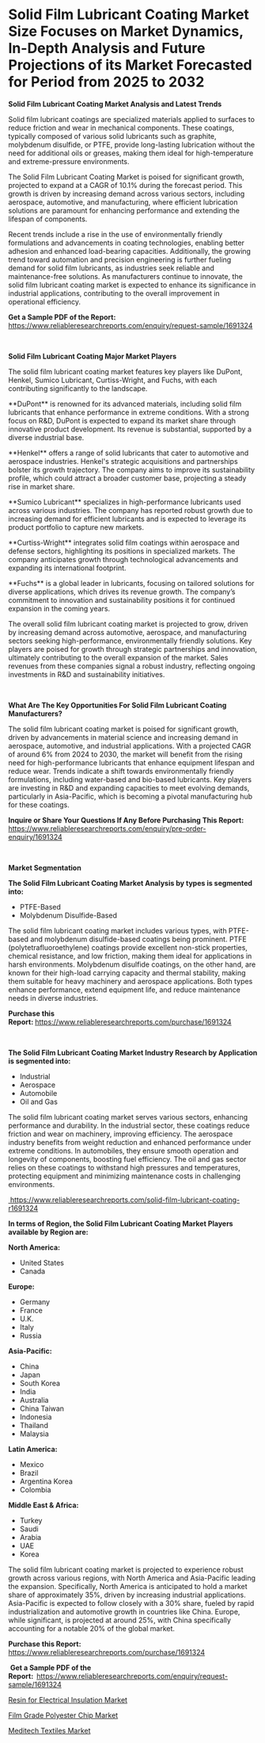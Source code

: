 <p><h1>Solid Film Lubricant Coating Market Size Focuses on Market Dynamics, In-Depth Analysis and Future Projections of its Market Forecasted for Period from 2025 to 2032</h1></p><p><strong>Solid Film Lubricant Coating Market Analysis and Latest Trends</strong></p>
<p><p>Solid film lubricant coatings are specialized materials applied to surfaces to reduce friction and wear in mechanical components. These coatings, typically composed of various solid lubricants such as graphite, molybdenum disulfide, or PTFE, provide long-lasting lubrication without the need for additional oils or greases, making them ideal for high-temperature and extreme-pressure environments.</p><p>The Solid Film Lubricant Coating Market is poised for significant growth, projected to expand at a CAGR of 10.1% during the forecast period. This growth is driven by increasing demand across various sectors, including aerospace, automotive, and manufacturing, where efficient lubrication solutions are paramount for enhancing performance and extending the lifespan of components. </p><p>Recent trends include a rise in the use of environmentally friendly formulations and advancements in coating technologies, enabling better adhesion and enhanced load-bearing capacities. Additionally, the growing trend toward automation and precision engineering is further fueling demand for solid film lubricants, as industries seek reliable and maintenance-free solutions. As manufacturers continue to innovate, the solid film lubricant coating market is expected to enhance its significance in industrial applications, contributing to the overall improvement in operational efficiency.</p></p>
<p><strong>Get a Sample PDF of the Report:&nbsp;</strong> <a href="https://www.reliableresearchreports.com/enquiry/request-sample/1691324?utm_campaign=40&utm_medium=2&utm_source=Github&utm_content=ia&utm_term=07012025&utm_id=solid-film-lubricant-coating">https://www.reliableresearchreports.com/enquiry/request-sample/1691324</a></p>
<p>&nbsp;</p>
<p><strong>Solid Film Lubricant Coating Major Market Players</strong></p>
<p><p>The solid film lubricant coating market features key players like DuPont, Henkel, Sumico Lubricant, Curtiss-Wright, and Fuchs, with each contributing significantly to the landscape.</p><p>**DuPont** is renowned for its advanced materials, including solid film lubricants that enhance performance in extreme conditions. With a strong focus on R&D, DuPont is expected to expand its market share through innovative product development. Its revenue is substantial, supported by a diverse industrial base.</p><p>**Henkel** offers a range of solid lubricants that cater to automotive and aerospace industries. Henkel's strategic acquisitions and partnerships bolster its growth trajectory. The company aims to improve its sustainability profile, which could attract a broader customer base, projecting a steady rise in market share.</p><p>**Sumico Lubricant** specializes in high-performance lubricants used across various industries. The company has reported robust growth due to increasing demand for efficient lubricants and is expected to leverage its product portfolio to capture new markets.</p><p>**Curtiss-Wright** integrates solid film coatings within aerospace and defense sectors, highlighting its positions in specialized markets. The company anticipates growth through technological advancements and expanding its international footprint.</p><p>**Fuchs** is a global leader in lubricants, focusing on tailored solutions for diverse applications, which drives its revenue growth. The company’s commitment to innovation and sustainability positions it for continued expansion in the coming years.</p><p>The overall solid film lubricant coating market is projected to grow, driven by increasing demand across automotive, aerospace, and manufacturing sectors seeking high-performance, environmentally friendly solutions. Key players are poised for growth through strategic partnerships and innovation, ultimately contributing to the overall expansion of the market. Sales revenues from these companies signal a robust industry, reflecting ongoing investments in R&D and sustainability initiatives.</p></p>
<p>&nbsp;</p>
<p><strong>What Are The Key Opportunities For Solid Film Lubricant Coating Manufacturers?</strong></p>
<p><p>The solid film lubricant coating market is poised for significant growth, driven by advancements in material science and increasing demand in aerospace, automotive, and industrial applications. With a projected CAGR of around 6% from 2024 to 2030, the market will benefit from the rising need for high-performance lubricants that enhance equipment lifespan and reduce wear. Trends indicate a shift towards environmentally friendly formulations, including water-based and bio-based lubricants. Key players are investing in R&D and expanding capacities to meet evolving demands, particularly in Asia-Pacific, which is becoming a pivotal manufacturing hub for these coatings.</p></p>
<p><strong>Inquire or Share Your Questions If Any Before Purchasing This Report:</strong> <a href="https://www.reliableresearchreports.com/enquiry/pre-order-enquiry/1691324?utm_campaign=40&utm_medium=2&utm_source=Github&utm_content=ia&utm_term=07012025&utm_id=solid-film-lubricant-coating">https://www.reliableresearchreports.com/enquiry/pre-order-enquiry/1691324</a></p>
<p>&nbsp;</p>
<p><strong>Market Segmentation</strong></p>
<p><strong>The Solid Film Lubricant Coating Market Analysis by types is segmented into:</strong></p>
<p><ul><li>PTFE-Based</li><li>Molybdenum Disulfide-Based</li></ul></p>
<p><p>The solid film lubricant coating market includes various types, with PTFE-based and molybdenum disulfide-based coatings being prominent. PTFE (polytetrafluoroethylene) coatings provide excellent non-stick properties, chemical resistance, and low friction, making them ideal for applications in harsh environments. Molybdenum disulfide coatings, on the other hand, are known for their high-load carrying capacity and thermal stability, making them suitable for heavy machinery and aerospace applications. Both types enhance performance, extend equipment life, and reduce maintenance needs in diverse industries.</p></p>
<p><strong>Purchase this Report:&nbsp;</strong><a href="https://www.reliableresearchreports.com/purchase/1691324?utm_campaign=40&utm_medium=2&utm_source=Github&utm_content=ia&utm_term=07012025&utm_id=solid-film-lubricant-coating">https://www.reliableresearchreports.com/purchase/1691324</a></p>
<p>&nbsp;</p>
<p><strong>The Solid Film Lubricant Coating Market Industry Research by Application is segmented into:</strong></p>
<p><ul><li>Industrial</li><li>Aerospace</li><li>Automobile</li><li>Oil and Gas</li></ul></p>
<p><p>The solid film lubricant coating market serves various sectors, enhancing performance and durability. In the industrial sector, these coatings reduce friction and wear on machinery, improving efficiency. The aerospace industry benefits from weight reduction and enhanced performance under extreme conditions. In automobiles, they ensure smooth operation and longevity of components, boosting fuel efficiency. The oil and gas sector relies on these coatings to withstand high pressures and temperatures, protecting equipment and minimizing maintenance costs in challenging environments.</p></p>
<p><a href="https://www.reliableresearchreports.com/solid-film-lubricant-coating-r1691324?utm_campaign=40&utm_medium=2&utm_source=Github&utm_content=ia&utm_term=07012025&utm_id=solid-film-lubricant-coating">&nbsp;https://www.reliableresearchreports.com/solid-film-lubricant-coating-r1691324</a></p>
<p><strong>In terms of Region, the Solid Film Lubricant Coating Market Players available by Region are:</strong></p>
<p>
    <p> <strong> North America: </strong>
        <ul>
            <li>United States</li>
            <li>Canada</li>
        </ul>
        </p> 
    <p> <strong> Europe: </strong>
        <ul>
            <li>Germany</li>
            <li>France</li>
            <li>U.K.</li>
            <li>Italy</li>
            <li>Russia</li>
        </ul>
        </p> 
    <p> <strong> Asia-Pacific: </strong>
        <ul>
            <li>China</li>
            <li>Japan</li>
            <li>South Korea</li>
            <li>India</li>
            <li>Australia</li>
            <li>China Taiwan</li>
            <li>Indonesia</li>
            <li>Thailand</li>
            <li>Malaysia</li>
        </ul>
        </p> 
    <p> <strong> Latin America: </strong>
        <ul>
            <li>Mexico</li>
            <li>Brazil</li>
            <li>Argentina Korea</li>
            <li>Colombia</li>
        </ul>
        </p> 
    <p> <strong> Middle East & Africa: </strong>
        <ul>
            <li>Turkey</li>
            <li>Saudi</li>
            <li>Arabia</li>
            <li>UAE</li>
            <li>Korea</li>
        </ul>
    </p>
    </p>
<p><p>The solid film lubricant coating market is projected to experience robust growth across various regions, with North America and Asia-Pacific leading the expansion. Specifically, North America is anticipated to hold a market share of approximately 35%, driven by increasing industrial applications. Asia-Pacific is expected to follow closely with a 30% share, fueled by rapid industrialization and automotive growth in countries like China. Europe, while significant, is projected at around 25%, with China specifically accounting for a notable 20% of the global market.</p></p>
<p><strong>Purchase this Report: </strong><a href="https://www.reliableresearchreports.com/purchase/1691324?utm_campaign=40&utm_medium=2&utm_source=Github&utm_content=ia&utm_term=07012025&utm_id=solid-film-lubricant-coating">https://www.reliableresearchreports.com/purchase/1691324</a></p>
<p>&nbsp;<strong>Get a Sample PDF of the Report:&nbsp;&nbsp;</strong><a href="https://www.reliableresearchreports.com/enquiry/request-sample/1691324?utm_campaign=40&utm_medium=2&utm_source=Github&utm_content=ia&utm_term=07012025&utm_id=solid-film-lubricant-coating">https://www.reliableresearchreports.com/enquiry/request-sample/1691324</a></p>
<p><strong></strong></p>
<p><p><a href="https://github.com/lvaill871987/Market-Research-Report-List-1/blob/main/resin-for-electrical-insulation-market.md?utm_campaign=40&utm_medium=2&utm_source=Github&utm_content=ia&utm_term=07012025&utm_id=solid-film-lubricant-coating">Resin for Electrical Insulation Market</a></p><p><a href="https://github.com/klaassenmackenzie6/Market-Research-Report-List-1/blob/main/film-grade-polyester-chip-market.md?utm_campaign=40&utm_medium=2&utm_source=Github&utm_content=ia&utm_term=07012025&utm_id=solid-film-lubricant-coating">Film Grade Polyester Chip Market</a></p><p><a href="https://github.com/tanekacalderon743/Market-Research-Report-List-1/blob/main/meditech-textiles-market.md?utm_campaign=40&utm_medium=2&utm_source=Github&utm_content=ia&utm_term=07012025&utm_id=solid-film-lubricant-coating">Meditech Textiles Market</a></p></p>